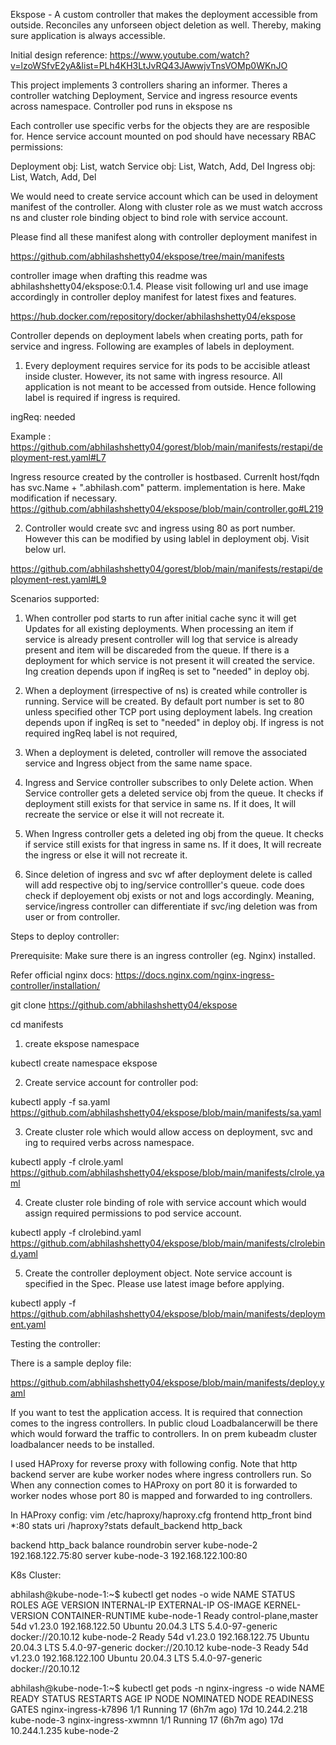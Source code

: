 Ekspose - A custom controller that makes the deployment accessible from outside. Reconciles any unforseen object deletion as well. Thereby, making sure application is always accessible.

Initial design reference:
https://www.youtube.com/watch?v=lzoWSfvE2yA&list=PLh4KH3LtJvRQ43JAwwjvTnsVOMp0WKnJO

This project implements 3 controllers sharing an informer. Theres a controller watching Deployment, Service and ingress resource events across namespace. Controller pod runs in ekspose ns

Each controller use specific verbs for the objects they are are resposible for. Hence service account mounted on pod should have necessary RBAC permissions:

Deployment obj: List, watch
Service obj: List, Watch, Add, Del
Ingress obj: List, Watch, Add, Del

We would need to create service account which can be used in deloyment manifest of the controller. Along with cluster role as we must watch accross ns and cluster role binding object to bind role with service account.
 
Please find all these manifest along with controller deployment manifest in 

https://github.com/abhilashshetty04/ekspose/tree/main/manifests

controller image when drafting this readme was abhilashshetty04/ekspose:0.1.4. Please visit following url and use image accordingly in controller deploy manifest for latest fixes and features.

https://hub.docker.com/repository/docker/abhilashshetty04/ekspose

Controller depends on deployment labels when creating ports, path for service and ingress. Following are examples of labels in deployment.

1. Every deployment requires service for its pods to be accisible atleast inside cluster. However, its not same with ingress resource. All application is not meant to be accessed from outside. Hence following label is required if ingress is required.

ingReq: needed

Example :
https://github.com/abhilashshetty04/gorest/blob/main/manifests/restapi/deployment-rest.yaml#L7

Ingress resource created by the controller is hostbased. Currenlt host/fqdn has svc.Name + ".abhilash.com" patterm. implementation is here. Make modification if necessary.
https://github.com/abhilashshetty04/ekspose/blob/main/controller.go#L219

2. Controller would create svc and ingress using 80 as port number. However this can be modified by using lablel in deployment obj. Visit below url.

https://github.com/abhilashshetty04/gorest/blob/main/manifests/restapi/deployment-rest.yaml#L9

Scenarios supported:

1. When controller pod starts to run after initial cache sync it will get Updates for all existing deployments. When processing an item if service is already present controller will log that service is already present and item will be discareded from the queue. If there is a deployment for which service is not present it will created the service. Ing creation depends upon if ingReq is set to "needed" in deploy obj.

2. When a deployment (irrespective of ns) is created while controller is running. Service will be created. By default port number is set to 80 unless specified other TCP port using deployment labels.  Ing creation depends upon if ingReq is set to "needed" in deploy obj. If ingress is not required ingReq label is not required,

3. When a deployment is deleted, controller will remove the associated service and Ingress object from the same name space.

4. Ingress and Service controller subscribes to only Delete action. When Service controller gets a deleted service obj from the queue. It checks if deployment still exists for that service in same ns. If it does, It will recreate the service or else it will not recreate it.

5. When Ingress controller gets a deleted ing obj from the queue. It checks if service still exists for that ingress in same ns. If it does, It will recreate the ingress or else it will not recreate it.

6. Since deletion of ingress and svc wf after deployment delete is called will add respective obj to ing/service controlller's queue. code does check if deployement obj exists or not and logs accordingly. Meaning, service/ingress controller can differentiate if svc/ing deletion was from user or from controller.

Steps to deploy controller:

Prerequisite: Make sure there is an ingress controller (eg. Nginx) installed. 

Refer official nginx docs: https://docs.nginx.com/nginx-ingress-controller/installation/

git clone https://github.com/abhilashshetty04/ekspose

cd manifests

1. create ekspose namespace

kubectl create namespace ekspose

2. Create service account for controller pod:

kubectl apply -f sa.yaml
https://github.com/abhilashshetty04/ekspose/blob/main/manifests/sa.yaml

3. Create cluster role which would allow access on deployment, svc and ing to required verbs across namespace.

kubectl apply -f clrole.yaml
https://github.com/abhilashshetty04/ekspose/blob/main/manifests/clrole.yaml

4. Create cluster role binding of role with service account which would assign required permissions to pod service account.

kubectl apply -f clrolebind.yaml
https://github.com/abhilashshetty04/ekspose/blob/main/manifests/clrolebind.yaml

5. Create the controller deployment object. Note service account is specified in the Spec. Please use latest image before applying.

kubectl apply -f https://github.com/abhilashshetty04/ekspose/blob/main/manifests/deployment.yaml

Testing the controller:

There is a sample deploy file:

https://github.com/abhilashshetty04/ekspose/blob/main/manifests/deploy.yaml

If you want to test the application access. It is required that connection comes to the ingress controllers. In public cloud Loadbalancerwill be there which would forward the traffic to controllers. In on prem kubeadm cluster loadbalancer needs to be installed.

I used HAProxy for reverse proxy with following config. Note that http backend server are kube worker nodes where ingress controllers run. So When any  connection comes to HAProxy on port 80 it is forwarded to worker nodes whose port 80 is mapped and forwarded to ing controllers.

In HAProxy config: vim /etc/haproxy/haproxy.cfg
frontend http_front
        bind *:80
        stats uri /haproxy?stats
        default_backend http_back

backend http_back
        balance roundrobin
        server kube-node-2 192.168.122.75:80
        server kube-node-3 192.168.122.100:80

K8s Cluster:

abhilash@kube-node-1:~$ kubectl get nodes -o wide
NAME          STATUS   ROLES                  AGE   VERSION   INTERNAL-IP       EXTERNAL-IP   OS-IMAGE             KERNEL-VERSION     CONTAINER-RUNTIME
kube-node-1   Ready    control-plane,master   54d   v1.23.0   192.168.122.50    <none>        Ubuntu 20.04.3 LTS   5.4.0-97-generic   docker://20.10.12
kube-node-2   Ready    <none>                 54d   v1.23.0   192.168.122.75    <none>        Ubuntu 20.04.3 LTS   5.4.0-97-generic   docker://20.10.12
kube-node-3   Ready    <none>                 54d   v1.23.0   192.168.122.100   <none>        Ubuntu 20.04.3 LTS   5.4.0-97-generic   docker://20.10.12
  
abhilash@kube-node-1:~$ kubectl get pods -n nginx-ingress -o wide
NAME                  READY   STATUS    RESTARTS        AGE   IP             NODE          NOMINATED NODE   READINESS GATES
nginx-ingress-k7896   1/1     Running   17 (6h7m ago)   17d   10.244.2.218   kube-node-3   <none>           <none>
nginx-ingress-xwmnn   1/1     Running   17 (6h7m ago)   17d   10.244.1.235   kube-node-2   <none>           <none>












